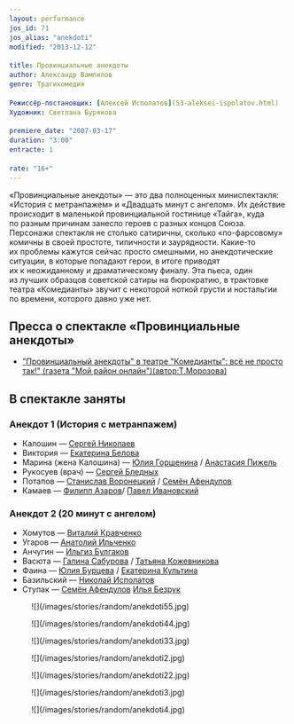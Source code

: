 ```yaml
---
layout: performance
jos_id: 71
jos_alias: "anekdoti"
modified: "2013-12-12"

title: Провинциальные анекдоты
author: Александр Вампилов
genre: Трагикомедия

Режиссёр-постановщик: [Алексей Исполатов](53-aleksei-ispolatov.html)
Художник: Светлана Бурякова

premiere_date: "2007-03-17"
duration: "3:00"
entracte: 1

rate: "16+"
---
```


«Провинциальные анекдоты» — это два полноценных миниспектакля: «История с метранпажем» и «Двадцать минут с ангелом». Их действие происходит в маленькой провинциальной гостинице «Тайга», куда по разным причинам занесло героев с разных концов Союза. Персонажи спектакля не столько сатиричны, сколько «по-фарсовому» комичны в своей простоте, типичности и заурядности. Какие-то их проблемы кажутся сейчас просто смешными, но анекдотические ситуации, в которые попадают герои, в итоге приводят их к неожиданному и драматическому финалу. Эта пьеса, один из лучших образцов советской сатиры на бюрократию, в трактовке театра «Комедианты» звучит с некоторой ноткой грусти и ностальгии по времени, которого давно уже нет.

## Пресса о спектакле «Провинциальные анекдоты»

- ["Провинциальный анекдоты" в театре "Комедианты": всё не просто так!" (газета "Мой район онлайн")(автор:Т.Морозова)](268-pressa-anekdoti-2010.html)

## В спектакле заняты

### Анекдот 1 (История с метранпажем)

- Калошин — [Сергей Николаев](52-sergei-nikolaev.html)
- Виктория — [Екатерина Белова](23-belova-ekaterina.html)
- Марина (жена Калошина) — [Юлия Горшенина](49-ylia-gorshenina.html) / [Анастасия Пижель](64-asia-pigel-sergeevna.html)
- Рукосуев (врач) — [Сергей Бледных](24-blednyh-sergej.html)
- Потапов — [Станислав Воронецкий](51-stas-voronetski.html) / [Семён Афендулов](22-afendulov-semen.html)
- Камаев — [Филипп Азаров](284-2013-09-08-18-38-31.html)/ [Павел Ивановский](284-2013-09-08-18-38-31.html)

### Анекдот 2 (20 минут с ангелом)

- Хомутов — [Виталий Кравченко](66-vitalii-kravchenko.html)
- Угаров — [Анатолий Ильченко](55-anatolii-ilchenko.html)
- Анчугин — [Ильгиз Булгаков](77-ilgiz-bulgakov.html)
- Васюта — [Галина Сабурова](61-galina-saburova.html) / [Татьяна Кожевникова](80-tatiana-kogevnikova.html)
- Фаина — [Юлия Бурцева](78-ylia-burceva.html) / [Екатерина Культина](81-ekaterina-kyltina.html)
- Базильский — [Николай Исполатов](54-nikolai-ispolatov.html)
- Ступак — [Семён Афендулов](22-afendulov-semen.html) [Илья Безрук](112-mark-gavrilov.html)

<figure>
![](/images/stories/random/anekdoti55.jpg)
</figure>

<figure>
![](/images/stories/random/anekdoti44.jpg)
</figure>

<figure>
![](/images/stories/random/anekdoti33.jpg)
</figure>

<figure>
![](/images/stories/random/anekdoti2.jpg)
</figure>

<figure>
![](/images/stories/random/anekdoti22.jpg)
</figure>

<figure>
![](/images/stories/random/anekdoti3.jpg)
</figure>

<figure>
![](/images/stories/random/anekdoti4.jpg)
</figure>